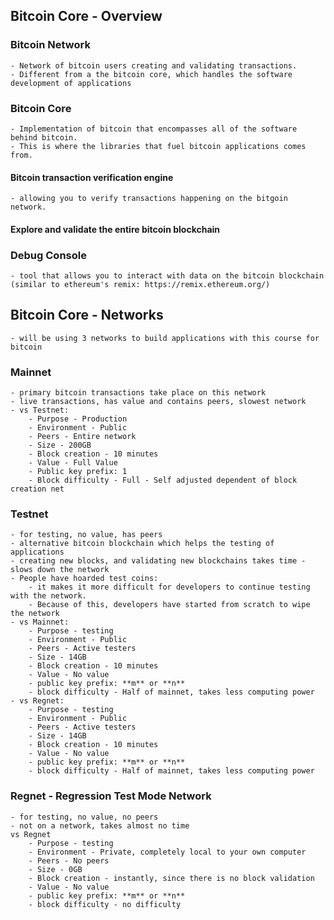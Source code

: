## Bitcoin Core - Overview

### Bitcoin Network
	- Network of bitcoin users creating and validating transactions.
	- Different from a the bitcoin core, which handles the software development of applications

### Bitcoin Core 
	- Implementation of bitcoin that encompasses all of the software behind bitcoin.
	- This is where the libraries that fuel bitcoin applications comes from.

#### Bitcoin transaction verification engine
	- allowing you to verify transactions happening on the bitgoin network.

#### Explore and validate the entire bitcoin blockchain

### Debug Console
	- tool that allows you to interact with data on the bitcoin blockchain (similar to ethereum's remix: https://remix.ethereum.org/)

## Bitcoin Core - Networks

	- will be using 3 networks to build applications with this course for bitcoin

### Mainnet
	- primary bitcoin transactions take place on this network
	- live transactions, has value and contains peers, slowest network
	- vs Testnet:
		- Purpose - Production
		- Environment - Public
		- Peers - Entire network
		- Size - 200GB
		- Block creation - 10 minutes
		- Value - Full Value
		- Public key prefix: 1
		- Block difficulty - Full - Self adjusted dependent of block creation net

### Testnet
	- for testing, no value, has peers
	- alternative bitcoin blockchain which helps the testing of applications
	- creating new blocks, and validating new blockchains takes time - slows down the network
	- People have hoarded test coins:
		- it makes it more difficult for developers to continue testing with the network.
		- Because of this, developers have started from scratch to wipe the network 
	- vs Mainnet:
		- Purpose - testing
		- Environment - Public
		- Peers - Active testers
		- Size - 14GB
		- Block creation - 10 minutes
		- Value - No value
		- public key prefix: **m** or **n**
		- block difficulty - Half of mainnet, takes less computing power
	- vs Regnet:
		- Purpose - testing
		- Environment - Public
		- Peers - Active testers
		- Size - 14GB
		- Block creation - 10 minutes
		- Value - No value
		- public key prefix: **m** or **n**
		- block difficulty - Half of mainnet, takes less computing power

### Regnet - Regression Test Mode Network
	- for testing, no value, no peers
	- not on a network, takes almost no time
	vs Regnet
		- Purpose - testing
		- Environment - Private, completely local to your own computer
		- Peers - No peers
		- Size - 0GB
		- Block creation - instantly, since there is no block validation
		- Value - No value
		- public key prefix: **m** or **n**
		- block difficulty - no difficulty
